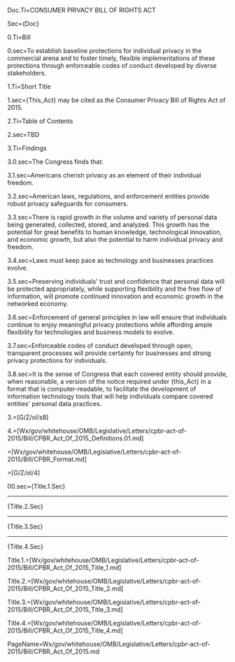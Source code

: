 Doc.Ti=CONSUMER PRIVACY BILL OF RIGHTS ACT

Sec={Doc}

0.Ti=Bill

0.sec=To establish baseline protections for individual privacy in the commercial arena and to foster timely, flexible implementations of these protections through enforceable codes of conduct developed by diverse stakeholders.

1.Ti=Short Title

1.sec={This_Act} may be cited as the Consumer Privacy Bill of Rights Act of 2015.

2.Ti=Table of Contents

2.sec=TBD

3.Ti=Findings

3.0.sec=The Congress finds that:

3.1.sec=Americans cherish privacy as an element of their individual freedom.

3.2.sec=American laws, regulations, and enforcement entities provide robust privacy safeguards for consumers.

3.3.sec=There is rapid growth in the volume and variety of personal data being generated, collected, stored, and analyzed. This growth has the potential for great benefits to human knowledge, technological innovation, and economic growth, but also the potential to harm individual privacy and freedom.

3.4.sec=Laws must keep pace as technology and businesses practices evolve.

3.5.sec=Preserving individuals' trust and confidence that personal data will be protected appropriately, while supporting flexibility and the free flow of information, will promote continued innovation and economic growth in the networked economy.

3.6.sec=Enforcement of general principles in law will ensure that individuals continue to enjoy meaningful privacy protections while affording ample flexibility for technologies and business models to evolve.

3.7.sec=Enforceable codes of conduct developed through open, transparent processes will provide certainty for businesses and strong privacy protections for individuals.

3.8.sec=It is the sense of Congress that each covered entity should provide, when reasonable, a version of the notice required under {this_Act} in a format that is computer-readable, to facilitate the development of information technology tools that will help individuals compare covered entities' personal data practices.

3.=[G/Z/ol/s8]

4.=[Wx/gov/whitehouse/OMB/Legislative/Letters/cpbr-act-of-2015/Bill/CPBR_Act_Of_2015_Definitions.01.md]

=[Wx/gov/whitehouse/OMB/Legislative/Letters/cpbr-act-of-2015/Bill/CPBR_Format.md]

=[G/Z/ol/4]

00.sec={Title.1.Sec}<hr>{Title.2.Sec}<hr>{Title.3.Sec}<hr>{Title.4.Sec}

Title.1.=[Wx/gov/whitehouse/OMB/Legislative/Letters/cpbr-act-of-2015/Bill/CPBR_Act_Of_2015_Title_1.md]

Title.2.=[Wx/gov/whitehouse/OMB/Legislative/Letters/cpbr-act-of-2015/Bill/CPBR_Act_Of_2015_Title_2.md]

Title.3.=[Wx/gov/whitehouse/OMB/Legislative/Letters/cpbr-act-of-2015/Bill/CPBR_Act_Of_2015_Title_3.md]

Title.4.=[Wx/gov/whitehouse/OMB/Legislative/Letters/cpbr-act-of-2015/Bill/CPBR_Act_Of_2015_Title_4.md]

PageName=Wx/gov/whitehouse/OMB/Legislative/Letters/cpbr-act-of-2015/Bill/CPBR_Act_Of_2015.md
